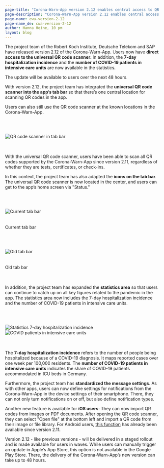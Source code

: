 ```yaml
---
page-title: "Corona-Warn-App version 2.12 enables central access to QR code scanner and expands statistics area"
page-description: "Corona-Warn-App version 2.12 enables central access to QR code scanner and expands statistics area"
page-name: cwa-version-2-12
page-name_de: cwa-version-2-12
author: Hanna Heine, 10 pm 
layout: blog
---
```



The project team of the Robert Koch Institute, Deutsche Telekom and SAP have released version 2.12 of the Corona-Warn-App. Users now have **direct access to the universal QR code scanner**. In addition, the **7-day hospitalization incidence** and the **number of COVID-19 patients in intensive care units** are now available in the statistics. 

The update will be available to users over the next 48 hours.





<!-- overview -->

With version 2.12, the project team has integrated the **universal QR code scanner into the app’s tab bar** so that there’s one central location for scanning QR codes in the app. 

Users can also still use the QR code scanner at the known locations in the Corona-Warn-App.


<br></br>
<div class="text-center"> <img src="./qr-code-scanner-en.png" title="QR code scanner in tab bar" alt="QR code scanner in tab bar"  ></div>
<br></br>

With the universal QR code scanner, users have been able to scan all QR codes supported by the Corona-Warn-App since version 2.11, regardless of whether they are tests, certificates, or check-ins. 

In this context, the project team has also adapted the **icons on the tab bar**. The universal QR code scanner is now located in the center, and users can get to the app’s home screen via "Status."


<br></br>
<div class="text-center"> <img src="./tab-bar-en.png" title="Current tab bar" alt="Current tab bar" style="align: center"></div>
<br></br>
<div class="text-center"> Current tab bar </div>

<br></br>
<div class="text-center"> <img src="./tab-bar-old-en.png" title="Old tab bar" alt="Old tab bar" style="align: center"></div>
<br></br>
<div class="text-center"> Old tab bar </div>
<br></br>

In addition, the project team has expanded the **statistics area** so that users can continue to catch up on all key figures related to the pandemic in the app. The statistics area now includes the 7-day hospitalization incidence and the number of COVID-19 patients in intensive care units.

<br></br>
<div class="text-center"> <img src="./statistics(1).png" title="Statistics 7-day hospitalization incidence" alt="Statistics 7-day hospitalization incidence"style="align: center">  <img src="./statistics(2).png" title="COVID patients in intensive care units" alt="COVID patients in intensive care units" style="align: center"></div>
<br></br>

The **7-day hospitalization incidence** refers to the number of people being hospitalized because of a COVID-19 diagnosis. It maps reported cases over one week per 100,000 residents. The **number of COVID-19 patients in intensive care units** indicates the share of COVID-19 patients accommodated in ICU beds in Germany.

Furthermore, the project team has **standardized the message settings**. As with other apps, users can now define settings for notifications from the Corona-Warn-App in the device settings of their smartphone. There, they can not only turn notifications on or off, but also define notification types.

Another new feature is available for **iOS users**: They can now import QR codes from images or PDF documents. After opening the QR code scanner, they can select "Open file" at the bottom left and import a QR code from their image or file library. For Android users, [this function](/en/blog/2021-10-06-cwa-version-2-11/) has already been available since version 2.11.

Version 2.12 - like previous versions - will be delivered in a staged rollout and is made available for users in waves. While users can manually trigger an update in Apple’s App Store, this option is not available in the Google Play Store. There, the delivery of the Corona-Warn-App’s new version can take up to 48 hours.
